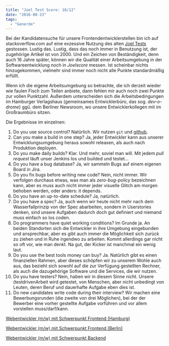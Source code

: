 ```yaml
---
title: "Joel Test Score: 10/12"
date: "2016-08-23"
tags:
  - "Generde"
---
```


Bei der Kandidatensuche für unsere Frontendentwicklerstellen bin ich auf stackoverflow.com auf eine exzessive Nutzung des alten [Joel Tests](http://www.joelonsoftware.com/articles/fog0000000043.html) gestossen. Lustig das. Lustig, dass das noch immer in Benutzung ist, der zugehörige Artikel ist von 2000. Und ein Zeichen von Beständigkeit, denn auch 16 Jahre später, können wir die Qualität einer Arbeitsumgebung in der Softwareentwicklung noch in _Joelscore_ messen. Ist scheinbar nichts hinzugekommen, vielmehr sind immer noch nicht alle Punkte standardmäßig erfüllt.

Wenn ich die eigene Arbeitsumgebung so betrachte, die ich derzeit wieder wie faulen Fisch zum Teilen anbiete, dann fehlen mir auch noch zwei Punkte zur vollen Punktzahl. Außerdem unterscheiden sich die Arbeitsbedingungen im Hamburger Verlagshaus (gemeinsames Entwicklerbüro, das sog. _dev-o-drome_) ggü. dem Berliner Newsroom, wo unsere Entwicklerkollegen mit im Großraumbüro sitzen.

Die Ergebnisse im einzelnen:

1. Do you use source control? Natürlich. Wir nutzen `git` und [github](https://github.com/ZeitOnline).
2. Can you make a build in one step? Ja, jeder Entwickler kann aus unserer Entwicklungsumgebung heraus sowohl releasen, als auch nach Produktion deployen.
3. Do you make daily builds? Klar. Und mehr, soviel man will. Mit jedem _pull request_ läuft unser Jenkins los und builded und testet…
4. Do you have a bug database? Ja, wir sammeln Bugs auf einem eigenen Board in Jira.
5. Do you fix bugs before writing new code? Nein, nicht immer. Wir verfolgen durchaus etwas, was man als _zero-bug-policy_ bezeichnen kann, aber es muss auch nicht immer jeder visuelle Glitch am morgen behoben werden, oder anders: it depends.
6. Do you have an up-to-date schedule? Ja, natürlich.
7. Do you have a spec? Ja, auch wenn wir heute nicht mehr nach dem Wasserfallprinzip von der Spec abarbeiten, sondern in Userstories denken, sind unsere Aufgaben dadurch doch gut definiert und niemand muss einfach so los coden.
8. Do programmers have quiet working conditions? Im Grunde ja. An beiden Standorten sich die Entwickler in ihre Umgebung eingebunden und ansprechbar, aber es gibt auch immer die Möglichkeit sich zurück zu ziehen und in Ruhe irgendwo zu arbeiten. Kommt allerdings gar nicht so oft vor, wie man denkt. Na gut, der Kicker ist manchmal ein wenig laut.
9. Do you use the best tools money can buy? Ja. Natürlich gibt es einen finanziellen Rahmen, aber dieses schöpfen wir zu unserem Wohle auch aus, das bezieht sich sowohl auf die zur Verfügung gestellten Rechner, als auch die dazugehörige Software und die Services, die wir nutzen.
10. Do you have testers? Nein, haben wir in diesem Sinne nicht. Unsere (testdrivenArbeit wird getestet, von Menschen, aber nicht unbedingt von Leuten, deren Beruf und dauerhafte Aufgabe eben dies ist.
11. Do new candidates write code during their interview? Wir machen eine Bewerbungsrunden (die zweite von drei Möglichen), bei der der Bewerber eine vorher gestellte Aufgabe vorführen und vor allem vorstellen muss/darf/kann.

[Webentwickler (m/w) mit Schwerpunkt Frontend (Hamburg)](https://zeitgruppe.taloom.de/cms/de/karriere/stellenangebote/job-detailansicht/?jobDbId=487585)

[Webentwickler (m/w) mit Schwerpunkt Frontend (Berlin)](https://zeitgruppe.taloom.de/cms/de/karriere/stellenangebote/job-detailansicht/?jobDbId=487594)

[Webentwickler (m/w) mit Schwerpunkt Backend](https://zeitgruppe.taloom.de/cms/de/karriere/stellenangebote/job-detailansicht/?jobDbId=522817)
